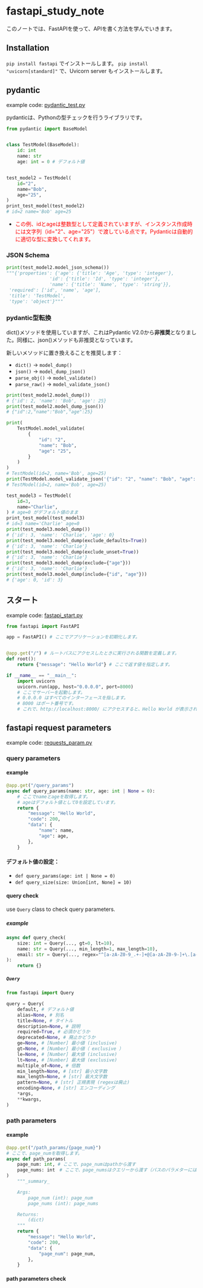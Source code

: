 # fastapi_study_note

このノートでは、FastAPIを使って、APIを書く方法を学んでいきます。

## Installation

`pip install fastapi` でインストールします。
`pip install "uvicorn[standard]"` で、Uvicorn server もインストールします。

## pydantic

example code: [pydantic_test.py](src/pydantic_test.py)

pydanticは、Pythonの型チェックを行うライブラリです。

```python
from pydantic import BaseModel


class TestModel(BaseModel):
    id: int
    name: str
    age: int = 0 # デフォルト値


test_model2 = TestModel(
    id="2",
    name="Bob",
    age="25",
)
print_test_model(test_model2)
# id=2 name='Bob' age=25
```

- <font color="red">この例、idとageは整数型として定義されていますが、インスタンス作成時には文字列（id="2"、age="25"）で渡している点です。Pydanticは自動的に適切な型に変換してくれます。</font>

### JSON Schema

```python
print(test_model2.model_json_schema())
"""{'properties': {'age': {'title': 'Age', 'type': 'integer'},
                'id': {'title': 'Id', 'type': 'integer'},
                'name': {'title': 'Name', 'type': 'string'}},
 'required': ['id', 'name', 'age'],
 'title': 'TestModel',
 'type': 'object'}"""
```

### pydantic型転換

dict()メソッドを使用していますが、これはPydantic V2.0から**非推奨**となりました。同様に、json()メソッドも非推奨となっています。

新しいメソッドに置き換えることを推奨します：

- `dict()` → `model_dump()`
- `json()` → `model_dump_json()`
- `parse_obj()` → `model_validate()`
- `parse_raw()` → `model_validate_json()`

```python
print(test_model2.model_dump())
# {'id': 2, 'name': 'Bob', 'age': 25}
print(test_model2.model_dump_json())
# {"id":2,"name":"Bob","age":25}
```

```python
print(
    TestModel.model_validate(
        {
            "id": "2",
            "name": "Bob",
            "age": "25",
        }
    )
)
# TestModel(id=2, name='Bob', age=25)
print(TestModel.model_validate_json('{"id": "2", "name": "Bob", "age": "25"}'))
# TestModel(id=2, name='Bob', age=25)
```

```python
test_model3 = TestModel(
    id=3,
    name="Charlie",
) # age=0 がデフォルト値のまま
print_test_model(test_model3)
# id=3 name='Charlie' age=0
print(test_model3.model_dump())
# {'id': 3, 'name': 'Charlie', 'age': 0}
print(test_model3.model_dump(exclude_defaults=True))
# {'id': 3, 'name': 'Charlie'}
print(test_model3.model_dump(exclude_unset=True))
# {'id': 3, 'name': 'Charlie'}
print(test_model3.model_dump(exclude={"age"}))
# {'id': 3, 'name': 'Charlie'}
print(test_model3.model_dump(include={"id", "age"}))
# {'age': 0, 'id': 3}
```

## スタート

example code: [fastapi_start.py](src/fastapi_start.py)

```python
from fastapi import FastAPI

app = FastAPI() # ここでアプリケーションを初期化します。


@app.get("/") # ルートパスにアクセスしたときに実行される関数を定義します。
def root():
    return {"message": "Hello World"} # ここで返す値を指定します。

if __name__ == "__main__":
    import uvicorn
    uvicorn.run(app, host="0.0.0.0", port=8000)
    # ここでサーバーを起動します。
    # 0.0.0.0 はすべてのインターフェースを指します。
    # 8000 はポート番号です。
    # これで、http://localhost:8000/ にアクセスすると、Hello World が表示されます。

```


## fastapi request parameters

example code: [requests_param.py](src/requests_param.py)

### query parameters

#### example
```python
@app.get("/query_params")
async def query_params(name: str, age: int | None = 0): 
    # ここでnameとageを取得します。
    # ageはデフォルト値として0を設定しています。
    return {
        "message": "Hello World",
        "code": 200,
        "data": {
            "name": name,
            "age": age,
        },
    }
```

#### デフォルト値の設定：
- `def query_params(age: int | None = 0)`
- `def query_size(size: Union[int, None] = 10)`

#### query check

use `Query` class to check query parameters.

##### example
```python
async def query_check(
    size: int = Query(..., gt=0, lt=10),
    name: str = Query(..., min_length=1, max_length=10),
    email: str = Query(..., regex="^[a-zA-Z0-9_.+-]+@[a-zA-Z0-9-]+\.[a-zA-Z0-9-.]+$"),
):
    return {}
```

##### `Query`
```python
from fastapi import Query

query = Query(
    default, # デフォルト値
    alias=None, # 別名
    title=None, # タイトル
    description=None, # 説明
    required=True, # 必須かどうか
    deprecated=None, # 廃止かどうか
    ge=None, # [Number] 最小値 (inclusive)
    gt=None, # [Number] 最小値（ exclusive ）
    le=None, # [Number] 最大値 (inclusive)
    lt=None, # [Number] 最大値 (exclusive)
    multiple_of=None, # 倍数
    min_length=None, # [str] 最小文字数
    max_length=None, # [str] 最大文字数
    pattern=None, # [str] 正規表現 (regexは廃止)
    encoding=None, # [str] エンコーディング
    *args,
    **kwargs,
)
```

### path parameters
#### example
```python
@app.get("/path_params/{page_num}")
# ここで、page_numを取得します。
async def path_params(
    page_num: int, # ここで、page_numはpathから渡す
    page_nums: int　# ここで、page_numsはクエリーから渡す（パスのパラメターには同じ名前のはない）
)
    """_summary_

    Args:
        page_num (int): page_num
        page_nums (int): page_nums

    Returns:
        (dict)
    """
    return {
        "message": "Hello World",
        "code": 200,
        "data": {
            "page_num": page_num,
        },
    }
```

#### path parameters check

